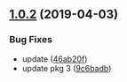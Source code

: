 ## [1.0.2](https://github.com/amalgupta08/lerna-repo/compare/@amalgupta08/pkg3@1.0.2...@amalgupta08/pkg3@1.0.2) (2019-04-03)


### Bug Fixes

* update ([46ab20f](https://github.com/amalgupta08/lerna-repo/commit/46ab20f))
* update pkg 3 ([9c6badb](https://github.com/amalgupta08/lerna-repo/commit/9c6badb))



